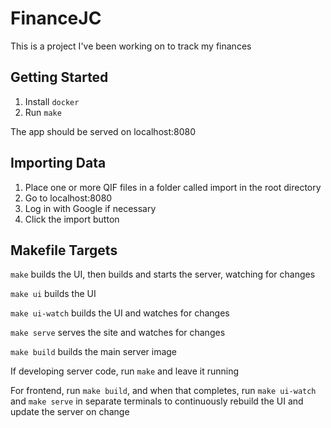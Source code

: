 # FinanceJC
This is a project I've been working on to track my finances

## Getting Started
1. Install `docker`
2. Run `make`

The app should be served on localhost:8080

## Importing Data
1. Place one or more QIF files in a folder called import in the root directory
2. Go to localhost:8080
3. Log in with Google if necessary
4. Click the import button

## Makefile Targets
`make` builds the UI, then builds and starts the server, watching for changes

`make ui` builds the UI

`make ui-watch` builds the UI and watches for changes

`make serve` serves the site and watches for changes

`make build` builds the main server image

If developing server code, run `make` and leave it running

For frontend, run `make build`, and when that completes, run `make ui-watch` and `make serve` in separate terminals to continuously rebuild the UI and update the server on change